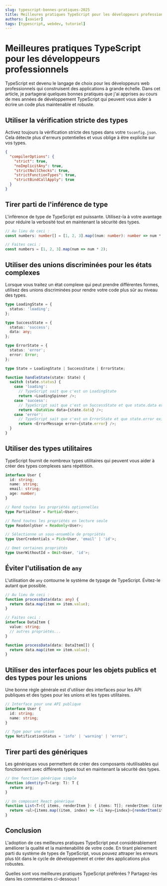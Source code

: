 ```yaml
---
slug: typescript-bonnes-pratiques-2025
title: Meilleures pratiques TypeScript pour les développeurs professionnels
authors: [xavier]
tags: [typescript, webdev, tutoriel]
---
```


# Meilleures pratiques TypeScript pour les développeurs professionnels

TypeScript est devenu le langage de choix pour les développeurs web professionnels qui construisent des applications à grande échelle. Dans cet article, je partagerai quelques bonnes pratiques que j'ai apprises au cours de mes années de développement TypeScript qui peuvent vous aider à écrire un code plus maintenable et robuste.

<!-- truncate -->

## Utiliser la vérification stricte des types

Activez toujours la vérification stricte des types dans votre `tsconfig.json`. Cela détecte plus d'erreurs potentielles et vous oblige à être explicite sur vos types.

```json
{
  "compilerOptions": {
    "strict": true,
    "noImplicitAny": true,
    "strictNullChecks": true,
    "strictFunctionTypes": true,
    "strictBindCallApply": true
  }
}
```

## Tirer parti de l'inférence de type

L'inférence de type de TypeScript est puissante. Utilisez-la à votre avantage pour réduire la verbosité tout en maintenant la sécurité des types.

```typescript
// Au lieu de ceci :
const numbers: number[] = [1, 2, 3].map((num: number): number => num * 2);

// Faites ceci :
const numbers = [1, 2, 3].map(num => num * 2);
```

## Utiliser des unions discriminées pour les états complexes

Lorsque vous traitez un état complexe qui peut prendre différentes formes, utilisez des unions discriminées pour rendre votre code plus sûr au niveau des types.

```typescript
type LoadingState = {
  status: 'loading';
};

type SuccessState = {
  status: 'success';
  data: any;
};

type ErrorState = {
  status: 'error';
  error: Error;
};

type State = LoadingState | SuccessState | ErrorState;

function handleState(state: State) {
  switch (state.status) {
    case 'loading':
      // TypeScript sait que c'est un LoadingState
      return <LoadingSpinner />;
    case 'success':
      // TypeScript sait que c'est un SuccessState et que state.data existe
      return <DataView data={state.data} />;
    case 'error':
      // TypeScript sait que c'est un ErrorState et que state.error existe
      return <ErrorMessage error={state.error} />;
  }
}
```

## Utiliser des types utilitaires

TypeScript fournit de nombreux types utilitaires qui peuvent vous aider à créer des types complexes sans répétition.

```typescript
interface User {
  id: string;
  name: string;
  email: string;
  age: number;
}

// Rend toutes les propriétés optionnelles
type PartialUser = Partial<User>;

// Rend toutes les propriétés en lecture seule
type ReadonlyUser = Readonly<User>;

// Sélectionne un sous-ensemble de propriétés
type UserCredentials = Pick<User, 'email' | 'id'>;

// Omet certaines propriétés
type UserWithoutId = Omit<User, 'id'>;
```

## Éviter l'utilisation de `any`

L'utilisation de `any` contourne le système de typage de TypeScript. Évitez-le autant que possible.

```typescript
// Au lieu de ceci :
function processData(data: any) {
  return data.map(item => item.value);
}

// Faites ceci :
interface DataItem {
  value: string;
  // autres propriétés...
}

function processData(data: DataItem[]) {
  return data.map(item => item.value);
}
```

## Utiliser des interfaces pour les objets publics et des types pour les unions

Une bonne règle générale est d'utiliser des interfaces pour les API publiques et des types pour les unions et les types utilitaires.

```typescript
// Interface pour une API publique
interface User {
  id: string;
  name: string;
}

// Type pour une union
type NotificationStatus = 'info' | 'warning' | 'error';
```

## Tirer parti des génériques

Les génériques vous permettent de créer des composants réutilisables qui fonctionnent avec différents types tout en maintenant la sécurité des types.

```typescript
// Une fonction générique simple
function identity<T>(arg: T): T {
  return arg;
}

// Un composant React générique
function List<T>({ items, renderItem }: { items: T[]; renderItem: (item: T) => React.ReactNode }) {
  return <ul>{items.map((item, index) => <li key={index}>{renderItem(item)}</li>)}</ul>;
}
```

## Conclusion

L'adoption de ces meilleures pratiques TypeScript peut considérablement améliorer la qualité et la maintenabilité de votre code. En tirant pleinement parti du système de types de TypeScript, vous pouvez attraper les erreurs plus tôt dans le cycle de développement et créer des applications plus robustes.

Quelles sont vos meilleures pratiques TypeScript préférées ? Partagez-les dans les commentaires ci-dessous !
